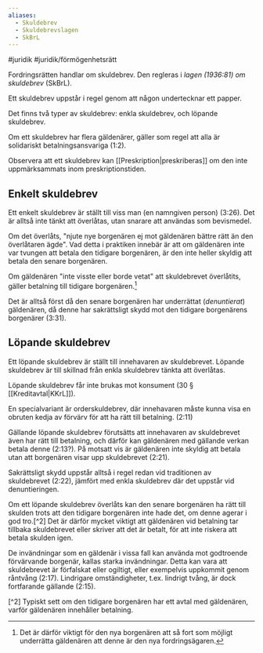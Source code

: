 ```yaml
---
aliases:
  - Skuldebrev
  - Skuldebrevslagen
  - SkBrL
---
```

#juridik #juridik/förmögenhetsrätt 

Fordringsrätten handlar om skuldebrev. Den regleras i *lagen (1936:81) om skuldebrev* (SkBrL).

Ett skuldebrev uppstår i regel genom att någon undertecknar ett papper.

Det finns två typer av skuldebrev: enkla skuldebrev, och löpande skuldebrev.

Om ett skuldebrev har flera gäldenärer, gäller som regel att alla är solidariskt betalningsansvariga (1:2).

Observera att ett skuldebrev kan [[Preskription|preskriberas]] om den inte uppmärksammats inom preskriptionstiden.
## Enkelt skuldebrev
Ett enkelt skuldebrev är ställt till viss man (en namngiven person) (3:26). Det är alltså inte tänkt att överlåtas, utan snarare att användas som bevismedel.

Om det överlåts, "njute nye borgenären ej mot gäldenären bättre rätt än den överlåtaren ägde". Vad detta i praktiken innebär är att om gäldenären inte var tvungen att betala den tidigare borgenären, är den inte heller skyldig att betala den senare borgenären.

Om gäldenären "inte visste eller borde vetat" att skuldebrevet överlåtits, gäller betalning till tidigare borgenären.[^1]

Det är alltså först då den senare borgenären har underrättat (*denuntierat*) gäldenären, då denne har sakrättsligt skydd mot den tidigare borgenärens borgenärer (3:31).

[^1]: Det är därför viktigt för den nya borgenären att så fort som möjligt underrätta gäldenären att denne är den nya fordringsägaren.

## Löpande skuldebrev
Ett löpande skuldebrev är ställt till innehavaren av skuldebrevet. Löpande skuldebrev är till skillnad från enkla skuldebrev tänkta att överlåtas.

Löpande skuldebrev får inte brukas mot konsument (30 § [[Kreditavtal|KKrL]]).

En specialvariant är orderskuldebrev, där innehavaren måste kunna visa en obruten kedja av förvärv för att ha rätt till betalning. (2:11)

Gällande löpande skuldebrev förutsätts att innehavaren av skuldebrevet även har rätt till betalning, och därför kan gäldenären med gällande verkan betala denne (2:13?). På motsatt vis är gäldenären inte skyldig att betala utan att borgenären visar upp skuldebrevet (2:21).

Sakrättsligt skydd uppstår alltså i regel redan vid traditionen av skuldebrevet (2:22), jämfört med enkla skuldebrev där det uppstår vid denuntieringen.

Om ett löpande skuldebrev överlåts kan den senare borgenären ha rätt till skulden trots att den tidigare borgenären inte hade det, om denne agerar i god tro.[^2] Det är därför mycket viktigt att gäldenären vid betalning tar tillbaka skuldebrevet eller skriver att det är betalt, för att inte riskera att betala skulden igen.

De invändningar som en gäldenär i vissa fall kan använda mot godtroende förvärvande borgenär, kallas starka invändningar. Detta kan vara att skuldebrevet är förfalskat eller ogiltigt, eller exempelvis uppkommit genom råntvång (2:17). Lindrigare omständigheter, t.ex. lindrigt tvång, är dock fortfarande gällande (2:15).

[^2] Typiskt sett om den tidigare borgenären har ett avtal med gäldenären, varför gäldenären innehåller betalning.
